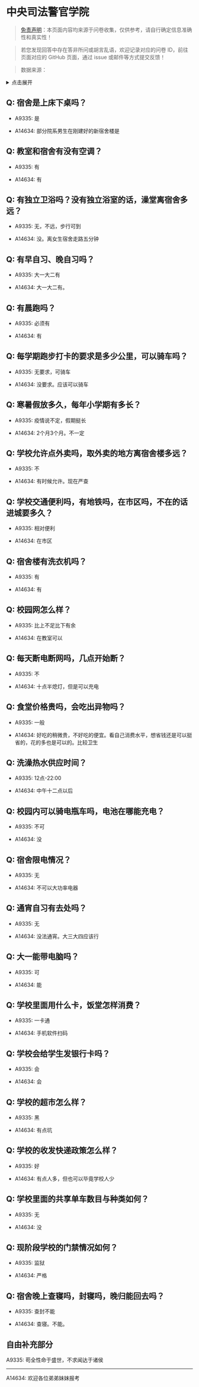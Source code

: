 # 中央司法警官学院

> [免责声明](https://colleges.chat/#_3)：本页面内容均来源于问卷收集，仅供参考，请自行确定信息准确性和真实性！

> 若您发现回答中存在答非所问或胡言乱语，欢迎记录对应的问卷 ID，前往页面对应的 GitHub 页面，通过 issue 或邮件等方式提交反馈！

> 数据来源：

<details><summary>点击展开</summary>
<ul>
<li>A9335: 匿名 (2022 年 06 月)</li>
<li>A14634: 匿名 (2022 年 07 月)</li>
</ul>
</details>

## Q: 宿舍是上床下桌吗？

- A9335: 是

- A14634: 部分院系男生在刚建好的新宿舍楼是

## Q: 教室和宿舍有没有空调？

- A9335: 有

- A14634: 有

## Q: 有独立卫浴吗？没有独立浴室的话，澡堂离宿舍多远？

- A9335: 无，不远，步行可到

- A14634: 没。离女生宿舍走路五分钟

## Q: 有早自习、晚自习吗？

- A9335: 大一大二有

- A14634: 大一大二有。

## Q: 有晨跑吗？

- A9335: 必须有

- A14634: 有

## Q: 每学期跑步打卡的要求是多少公里，可以骑车吗？

- A9335: 无要求，可骑车

- A14634: 没要求。应该可以骑车

## Q: 寒暑假放多久，每年小学期有多长？

- A9335: 疫情说不定，假期挺长

- A14634: 2个月3个月。不一定

## Q: 学校允许点外卖吗，取外卖的地方离宿舍楼多远？

- A9335: 不

- A14634: 有时候允许。现在严查

## Q: 学校交通便利吗，有地铁吗，在市区吗，不在的话进城要多久？

- A9335: 相对便利

- A14634: 在市区

## Q: 宿舍楼有洗衣机吗？

- A9335: 有

- A14634: 有

## Q: 校园网怎么样？

- A9335: 比上不足比下有余

- A14634: 在教室可以

## Q: 每天断电断网吗，几点开始断？

- A9335: 不

- A14634: 十点半熄灯，但是可以充电

## Q: 食堂价格贵吗，会吃出异物吗？

- A9335: 一般

- A14634: 好吃的稍微贵，不好吃的便宜。看自己消费水平，想省钱还是可以挺省的，花的多也是可以的。比较卫生

## Q: 洗澡热水供应时间？

- A9335: 12点-22:00

- A14634: 中午十二点以后

## Q: 校园内可以骑电瓶车吗，电池在哪能充电？

- A9335: 不可

- A14634: 没

## Q: 宿舍限电情况？

- A9335: 无

- A14634: 不可以大功率电器

## Q: 通宵自习有去处吗？

- A9335: 无

- A14634: 没法通宵。大三大四应该行

## Q: 大一能带电脑吗？

- A9335: 可

- A14634: 能

## Q: 学校里面用什么卡，饭堂怎样消费？

- A9335: 一卡通

- A14634: 手机软件扫码

## Q: 学校会给学生发银行卡吗？

- A9335: 会

- A14634: 会

## Q: 学校的超市怎么样？

- A9335: 黑

- A14634: 有点坑

## Q: 学校的收发快递政策怎么样？

- A9335: 好

- A14634: 有点人多，但也可以毕竟学校人少

## Q: 学校里面的共享单车数目与种类如何？

- A9335: 无

- A14634: 没

## Q: 现阶段学校的门禁情况如何？

- A9335: 监狱

- A14634: 严格

## Q: 宿舍晚上查寝吗，封寝吗，晚归能回去吗？

- A9335: 查封不能

- A14634: 查寝。不能。

## 自由补充部分

A9335: 苟全性命于盛世，不求闻达于诸侯

***

A14634: 欢迎各位弟弟妹妹报考